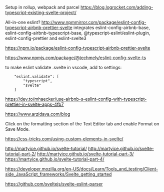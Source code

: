 Setup in rollup, webpack and parcel
https://blog.logrocket.com/adding-typescript-existing-svelte-project/

All-in-one eslint?
http://www.npmmirror.com/package/eslint-config-typescript-airbnb-prettier-svelte
integrates eslint-config-airbnb-base, eslint-config-airbnb-typescript-base, @typescript-eslint/eslint-plugin, eslint-config-prettier and eslint-svelte3

https://npm.io/package/eslint-config-typescript-airbnb-prettier-svelte

https://www.npmjs.com/package/@techmely/eslint-config-svelte-ts

to make eslint validate .svelte in vscode,
add to settings:

```
    "eslint.validate": [
        "typescript",
        "svelte"
    ]
```

https://dev.to/mhaecker/use-airbnb-s-eslint-config-with-typescript-prettier-in-svelte-apps-4fb7

https://www.arzidava.com/blog

Click on the formatting section of the Text Editor tab and enable Format on Save Mode.

https://css-tricks.com/using-custom-elements-in-svelte/

http://martyice.github.io/svelte-tutorial/
http://martyice.github.io/svelte-tutorial-part-2/
http://martyice.github.io/svelte-tutorial-part-3/
https://martyice.github.io/svelte-tutorial-part-4/

https://developer.mozilla.org/en-US/docs/Learn/Tools_and_testing/Client-side_JavaScript_frameworks/Svelte_getting_started

https://github.com/sveltejs/svelte-eslint-parser
